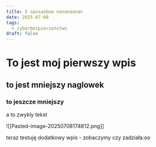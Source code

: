 ```yaml
---
title: 5 sposaobow nananaanan
date: 2025-07-08
tags:
  - cyberbezpieczeństwo
draft: false
---
```

# To jest moj pierwszy wpis
## to jest mniejszy naglowek
### to jeszcze mniejszy

a to zwykly tekst

![[Pasted-image-20250708174812.png]]

teraz testuję dodatkowy wpis - zobaczymy czy zadziała:oo